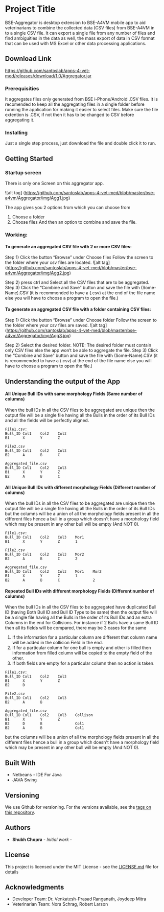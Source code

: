 # Project Title

BSE-Aggregator is desktop extension to BSE-A4VM mobile app to aid veterinarians to combine the collected data (CSV files) from BSE-A4VM in to a single CSV file. It can export a single file from any number of files and find ambiguities in the data as well, the mass export of data in CSV format that can be used with MS Excel or other data processing applications.

## Download Link
https://github.com/santoslab/apps-4-vet-med/releases/download/1.0/Aggregator.jar

### Prerequisities

It aggregates files only generated from BSE i-Phone/Android .CSV files.
It is recomended to keep all the aggregating files in a single folder before running the application for making it easier to select files.
Make sure the file extention is .CSV, if not then it has to be changed to CSV before aggregating it.


### Installing

Just a single step process, just download the file and double click it to run.

## Getting Started 

### Startup screen
There is only one Screen on this aggregator app.

![alt tag] (https://github.com/santoslab/apps-4-vet-med/blob/master/bse-a4vm/Aggregator/img/Agg1.jpg)

The app gives you 2 options from which you can choose from
1)	Choose a folder
2)	Choose files
And then an option to combine and save the file.

### Working:
#### To generate an aggregated CSV file with 2 or more CSV files:
Step 1) Click the button “Browse” under Choose files
Follow the screen to the folder where your csv files are located.
![alt tag] (https://github.com/santoslab/apps-4-vet-med/blob/master/bse-a4vm/Aggregator/img/Agg2.jpg)

Step 2) press ctrl and Select all the CSV files that are to be aggregated.
Step 3) Click the “Combine and Save” button and save the file with (Some-Name).CSV (it is recommended to have a (.csv) at the end of the file name else you will have to choose a program to open the file.)

#### To generate an aggregated CSV file with a folder containing CSV files:
Step 1) Click the button “Browse” under Choose folder
Follow the screen to the folder where your csv files are saved.
![alt tag] (https://github.com/santoslab/apps-4-vet-med/blob/master/bse-a4vm/Aggregator/img/Agg3.jpg)

Step 2) Select the desired folder.
NOTE: The desired folder must contain only CSV files else the app won’t be able to aggregate the file.
Step 3) Click the “Combine and Save” button and save the file with (Some-Name).CSV (it is recommended to have a (.csv) at the end of the file name else you will have to choose a program to open the file.)

## Understanding the output of the App

#### All Unique Bull IDs with same morphology Fields (Same number of columns)
When the bull IDs in all the CSV files to be aggregated are unique then the output file will be a single file having all the Bulls in the order of its Bull IDs and all the fields will be perfectly aligned.
```
File1.csv:
Bull_ID	Col1	Col2	Col3
B1		X		Y		Z

File2.csv
Bull_ID	Col1	Col2	Col3
B2		A		B		C

Aggregated_file.csv
Bull_ID	Col1	Col2	Col3
B1		X		Y		Z
B2		A		B		C

```
#### All Unique Bull IDs with different morphology Fields (Different number of columns)
When the bull IDs in all the CSV files to be aggregated are unique then the output file will be a single file having all the Bulls in the order of its Bull IDs but the columns will be a union of all the morphology fields present in all the different files hence a bull in a group which doesn't have a morphology field which may be present in any other bull will be empty (And NOT 0).
```
File1.csv:
Bull_ID	Col1	Col2	Col3	Mor1
B1		X		Y		Z		1

File2.csv
Bull_ID	Col1	Col2	Col3	Mor2
B2		A		B		C		2

Aggregated_file.csv
Bull_ID	Col1	Col2	Col3	Mor1	Mor2
B1		X		Y		Z		1		
B2		A		B		C				2

```
#### Repeated Bull IDs with different morphology Fields (Different number of columns)
When the bull IDs in all the CSV files to be aggregated have duplicated Bull ID (having Both Bull ID and Bull ID Type to be same) then the output file will be a single file having all the Bulls in the order of its Bull IDs and an extra Columns in the end for Collisions. 
For instance if 2 Bulls have a same Bull ID then all its fields will be compared, there may be 3 cases for the same
1) If the information for a particular column are different that column name will be added in the collision Field in the end. 
2) If for a particular column for one bull is empty and other is filled then information from filled column will be copied to the empty field of the other.
3) If both fields are empty for a particular column then no action is taken.
```
File1.csv:
Bull_ID	Col1	Col2	Col3	
B1		X		Y		Z	
B2		D				

File2.csv
Bull_ID	Col1	Col2	Col3
B2		A		B		

Aggregated_file.csv
Bull_ID	Col1	Col2	Col3	Collison
B1		X		Y		Z
B2		D		B				Col1
B2		A		B				Col1	
```
but the columns will be a union of all the morphology fields present in all the different files hence a bull in a group which doesn't have a morphology field which may be present in any other bull will be empty (And NOT 0).


## Built With

* Netbeans - IDE For Java
* JAVA Swing 


## Versioning

We use Github for versioning. For the versions available, see the [tags on this repository](https://github.com/santoslab/apps-4-vet-med/tree/master/bse-a4vm/Aggregator). 

## Authors

* **Shubh Chopra** - *Initial work* -

## License

This project is licensed under the MIT License - see the [LICENSE.md](LICENSE.md) file for details

## Acknowledgments

* Developer Team: Dr. Venkatesh-Prasad Ranganath, Joydeep Mitra
* Veterinarian Team: Nora Schrag, Robert Larson

